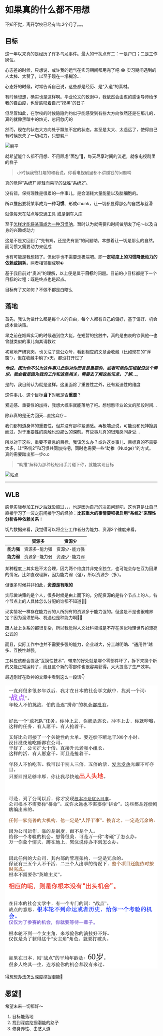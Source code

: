 # 如果真的什么都不用想


不知不觉，离开学校已经有1年2个月了。。。

<!--more-->

## 目标

这一年以来真的是经历了许多乌龙事件。最大的干扰点有二：一是户口；二是工作岗位。

心态差的时候，只想说，或许我的运气在实习期间都用完了吧 😂 实习期间遇到的人太棒、太赞了，以至于现在一塌糊涂...

心态好的时候，时常告诉自己说，这些都是经历、是“入道”的素材。

有时候想想，确实也是这样啊。毕业论文的致谢中，我依然会由衷的感谢导师给予我的自由度，也曾感叹着自己“摸黑”的日子

但尽管如此，在学校的时候隐隐约约似乎能感受到有些大方向依然还是在那儿的，真的就像黑暗中的烛光，忽闪忽闪的

然而，现在的状态大方向处于飘忽不定的状态，甚至是太大、太遥远了，使得自己有时候丧失了一切动力，只想躺尸

![躺平](https://img.gif8.com/doutu/images/bq20200309/20200307583679_BnSUIE.png)

就希望能什么都不用想、不用顾虑“面包”🍞，每天尽享时间的流逝，就像电视剧里的样子

> 小时候我爸打趣的和我说，你看电视剧里都不讲赚钱的问题呐

真的觉得“系统1” 能轻而易举的战胜“系统2”。

没有错，保持理性是很累的一件事儿，是会消耗大量能量以及脑细胞的。

所以推出要将某事成为一种**习惯**、形成chunk，让一切都显得那么的自然与丝滑



就像每天在站点等交通工具
或是倒车入库



至于<u>怎样才能将某事成为一种习惯呐</u>，暂时认为就需要和时间做朋友了吧～以及自身的兴趣或动力

这是不是又回到了“先有鸡，还是先有蛋”的问题呐。本想着让一切是那么的自然，而习惯又需要动力来促成

也有可能是我想错了。但似乎也不需要走极端吧。即**一定程度上的习惯降低动力的依赖或损耗**，两者相辅相成呀☯️

基于我目前对“奥派”的理解，以上便是属于**目标**的问题。目前的小目标都是下一个目标的过程：既是终点也是起点。

目标有了又如何？不做不都是白瞎么

## 落地

首先，我认为做什么都是每个人的自由，每个人都有自己的偏好，基于偏好、机会成本做决策。

早之前在旭辉实习的时候遇到位大佬，在短暂的接触中，真的是由衷的钦佩他～也曾就类似的事儿向其请教过



初窥地产研究岗，也关注了些公众号，看到相应的文章会收藏（比如现在的“浮窗”），但在收藏中躺了x天，都没打开过了



***他说，因为你不认为这件事儿此刻对你而言是重要的，或者可能你压根就没这个需求。我会看是因为我的工作和这些相关，需要去了解这些讯息，了解...***。

是的，我目前认为就是这样。这里面除了重要性之外，还有紧迫性的维度

这件事儿、这个目标**当下**对我是否**重要**？

紧迫感、重要性的加持，我想大概率就能落地了吧。想想憋毕业论文的那段时间...

除非真的是无力回天...直接弃疗...

我们都知道身体的重要性，但并没有那种紧迫感。再极端点说，可能没和死神擦肩而过，对于重要性的感触也没那么的深刻。有些事儿真的很难感同身受...

所以对于这些，重要不紧急的目标，我该怎么办？或许这类事儿、目标真的不需要太多，让“系统2”和习惯共同加持吧，同时也需要一些“助推（Nudge）”的方式。真的需要踏出那一步o.o

> “助推”解释为那种轻轻用手肘碰下你，就能实现目标

![站点](http://cdn.clm02.com/ezvivi.com/266803/1499821560_752.jpg)

---

## WLB

感觉实际参加工作之后就没顺过，，，也是因为自己的决策问题吧，这也算是让自己直接学习了一波之前间接学习的经验：**比较重大的事情要积极启用“系统2”来理性分析各种依赖关系**！

切片数据来看，我觉得可以将企业工作者分为能力、资源2个维度来看。

|            | 资源多        | 资源少        |
| :----------: | :-------------: | :-------------: |
| **能力强** | 资源多-能力强 | 资源少-能力强 |
| **能力弱** | 资源多-能力弱 | 资源少-能力弱 |

某种程度上其实是不太合理，因为两个维度并非完全独立，也可能会存在互为因果的情况。比如直观理解，因为能力弱（强），所以资源少（多）。

但很多时候并非如此，**资源是有限的**

实际做决策的是个人，很多时候是由上而下的，分配资源的是各个节点上的人，各个节点上的人具体怎么分配的谁都不知道🤷‍♂️

现实情况一样存在能力弱的人所拥有的资源多于能力强的。但这是不是也很难界定？因为溜须拍马、机遇也是种能力啊🤷‍♂️

跟人扯上关系的都很复杂，所以我觉得人文社科领域是不存在类似物理世界的漂亮公式的

而且，实际工作中也并不需要多强的能力，企业越大，分工越明确、“通用件”越多、互换性越强。


工科应该都会提及“互换性技术”，带来的好处就是哪个零部件坏了，拆下来换个新的又能正常运转了，而且这个新的零部件也很容易获得，大大提高了生产效率。



最近刚好在欧神的文章中看到这么一段话👇

![](https://raw.githubusercontent.com/unclehuzi/pic/master/img/image-20210905213307331.png)

得想想办法怎么深度挖掘潜能🤔

## 愿望🙏

希望未来一切都好～

1. 目标能落地
2. 找到深度挖掘潜能的路子
3. 修身养性、由艺入道

















<head> 
    <script defer src="https://use.fontawesome.com/releases/v5.0.13/js/all.js"></script> 
    <script defer src="https://use.fontawesome.com/releases/v5.0.13/js/v4-shims.js"></script> 
</head> 
<link rel="stylesheet" href="https://use.fontawesome.com/releases/v5.0.13/css/all.css">
